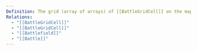 ```yaml
---
Definition: The grid (array of arrays) of [[BattleGridCell]] on the map.
Relations:
  - "[[BattleGridCell]]"
  - "[[BattleGridCell]]"
  - "[[Battlefield]]"
  - "[[Battle]]"
---
```


